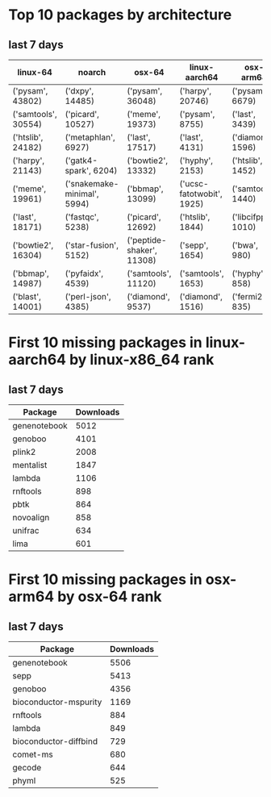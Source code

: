 # Top 10 packages by architecture
## last 7 days
|linux-64 | noarch | osx-64 | linux-aarch64 | osx-arm64 | 
|-|-|-|-|-|
|('pysam', 43802) |('dxpy', 14485) |('pysam', 36048) |('harpy', 20746) |('pysam', 6679) |
|('samtools', 30554) |('picard', 10527) |('meme', 19373) |('pysam', 8755) |('last', 3439) |
|('htslib', 24182) |('metaphlan', 6927) |('last', 17517) |('last', 4131) |('diamond', 1596) |
|('harpy', 21143) |('gatk4-spark', 6204) |('bowtie2', 13332) |('hyphy', 2153) |('htslib', 1452) |
|('meme', 19961) |('snakemake-minimal', 5994) |('bbmap', 13099) |('ucsc-fatotwobit', 1925) |('samtools', 1440) |
|('last', 18171) |('fastqc', 5238) |('picard', 12692) |('htslib', 1844) |('libcifpp', 1010) |
|('bowtie2', 16304) |('star-fusion', 5152) |('peptide-shaker', 11308) |('sepp', 1654) |('bwa', 980) |
|('bbmap', 14987) |('pyfaidx', 4539) |('samtools', 11120) |('samtools', 1653) |('hyphy', 858) |
|('blast', 14001) |('perl-json', 4385) |('diamond', 9537) |('diamond', 1516) |('fermi2', 835) |
# First 10 missing packages in linux-aarch64 by linux-x86_64 rank
## last 7 days

| Package | Downloads |
| - | - |
| genenotebook | 5012 | 
| genoboo | 4101 | 
| plink2 | 2008 | 
| mentalist | 1847 | 
| lambda | 1106 | 
| rnftools | 898 | 
| pbtk | 864 | 
| novoalign | 858 | 
| unifrac | 634 | 
| lima | 601 | 
# First 10 missing packages in osx-arm64 by osx-64 rank
## last 7 days

| Package | Downloads |
| - | - |
| genenotebook | 5506 | 
| sepp | 5413 | 
| genoboo | 4356 | 
| bioconductor-mspurity | 1169 | 
| rnftools | 884 | 
| lambda | 849 | 
| bioconductor-diffbind | 729 | 
| comet-ms | 680 | 
| gecode | 644 | 
| phyml | 525 | 
